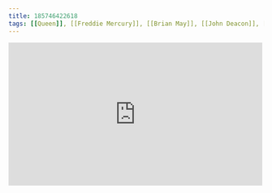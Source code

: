```yaml
---
title: 185746422618
tags: [[Queen]], [[Freddie Mercury]], [[Brian May]], [[John Deacon]], [[Roger Taylor]]
---
```

<iframe allow="accelerometer; autoplay; clipboard-write; encrypted-media; gyroscope; picture-in-picture" allowfullscreen="" frameborder="0" height="281" id="youtube_iframe" src="https://www.youtube.com/embed/i5xBeuB01jc?feature=oembed&amp;enablejsapi=1&amp;origin=https://safe.txmblr.com&amp;wmode=opaque" width="500"></iframe>